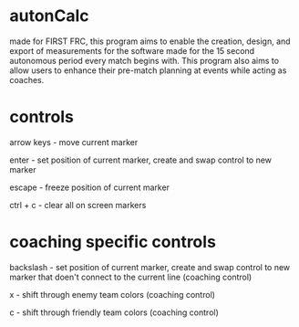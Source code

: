 # autonCalc
made for FIRST FRC, this program aims to enable the creation, design, and export of measurements for the software made for the 15 second autonomous period every match begins with. This program also aims to allow users to enhance their pre-match planning at events while acting as coaches.

# controls
arrow keys - move current marker

enter - set position of current marker, create and swap control to new marker

escape - freeze position of current marker

ctrl + c - clear all on screen markers

# coaching specific controls
backslash - set position of current marker, create and swap control to new marker that doen't connect to the current line (coaching control)

x - shift through enemy team colors (coaching control)

c - shift through friendly team colors (coaching control)
